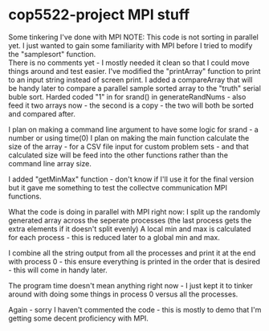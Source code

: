 # cop5522-project MPI stuff

Some tinkering I've done with MPI
NOTE: This code is not sorting in parallel yet.
I just wanted to gain some familiarity with MPI before I tried to modify the "samplesort" function.  
There is no comments yet - I mostly needed it clean so that I could move things around and test easier.
I've modified the "printArray" function to print to an input string instead of screen print.
I added a compareArray that will be handy later to compare a parallel sample sorted array to the "truth" serial buble sort.
Harded coded "1" in for srand() in generateRandNums - also feed it two arrays now - the second is a copy - the two will both be sorted and compared after.

I plan on making a command line argument to have some logic for srand - a number or using time(0) 
I plan on making the main function calculate the size of the array - for a CSV file input for custom problem sets - and that calculated size will be feed into the other functions rather than the command line array size.

I added "getMinMax" function - don't know if I'll use it for the final version but it gave me something to test the collectve communication MPI functions.

What the code is doing in parallel with MPI right now:
I split up the randomly generated array across the seperate processes (the last process gets the extra elements if it doesn't split evenly)
A local min and max is calculated for each process - this is reduced later to a global min and max.

I combine all the string output from all the processes and print it at the end with process 0 - this ensure everything is printed in the order that is desired - this will come in handy later.

The program time doesn't mean anything right now - I just kept it to tinker around with doing some things in process 0 versus all the processes.

Again - sorry I haven't commented the code - this is mostly to demo that I'm getting some decent proficiency with MPI.
